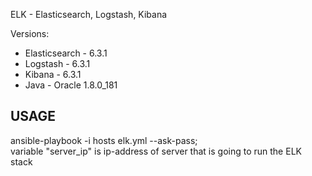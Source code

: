 ELK - Elasticsearch, Logstash, Kibana 


Versions:

- Elasticsearch - 6.3.1
- Logstash - 6.3.1
- Kibana - 6.3.1
- Java - Oracle 1.8.0_181

## USAGE 

ansible-playbook -i hosts elk.yml --ask-pass;  
variable "server_ip" is ip-address of server that is going to run the ELK stack

